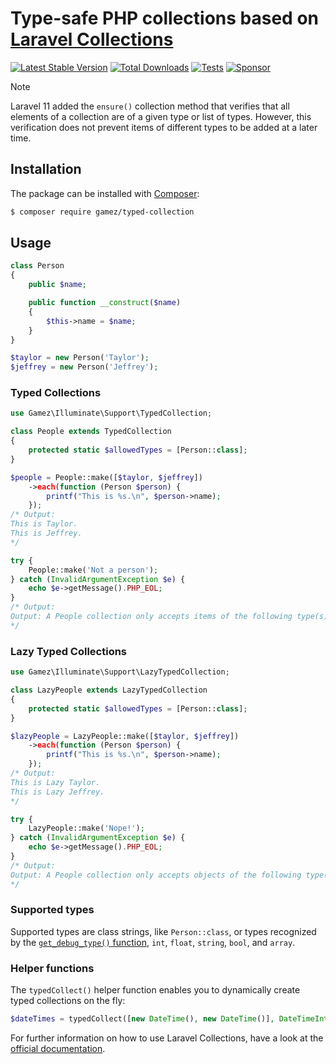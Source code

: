 # Type-safe PHP collections based on [Laravel Collections] 

[![Latest Stable Version](https://poser.pugx.org/gamez/typed-collection/v/stable)](https://packagist.org/packages/gamez/typed-collection)
[![Total Downloads](https://poser.pugx.org/gamez/typed-collection/downloads)](https://packagist.org/packages/gamez/typed-collection)
[![Tests](https://github.com/jeromegamez/typed-collection/actions/workflows/tests.yml/badge.svg)](https://github.com/jeromegamez/typed-collection/actions/workflows/tests.yml)
[![Sponsor](https://img.shields.io/static/v1?logo=GitHub&label=Sponsor&message=%E2%9D%A4&color=ff69b4)](https://github.com/sponsors/jeromegamez)

> [!NOTE]  
> Laravel 11 added the `ensure()` collection method that verifies that all elements of
> a collection are of a given type or list of types. However, this verification does not
> prevent items of different types to be added at a later time.

## Installation

The package can be installed with [Composer]:

```bash
$ composer require gamez/typed-collection
```

## Usage

```php
class Person
{
    public $name;

    public function __construct($name)
    {
        $this->name = $name;
    }
}

$taylor = new Person('Taylor');
$jeffrey = new Person('Jeffrey');
```

### Typed Collections

```php
use Gamez\Illuminate\Support\TypedCollection;

class People extends TypedCollection
{
    protected static $allowedTypes = [Person::class];
}

$people = People::make([$taylor, $jeffrey])
    ->each(function (Person $person) {
        printf("This is %s.\n", $person->name);
    });
/* Output:
This is Taylor.
This is Jeffrey.
*/

try {
    People::make('Not a person');
} catch (InvalidArgumentException $e) {
    echo $e->getMessage().PHP_EOL;
}
/* Output:
Output: A People collection only accepts items of the following type(s): Person.
*/
```

### Lazy Typed Collections

```php
use Gamez\Illuminate\Support\LazyTypedCollection;

class LazyPeople extends LazyTypedCollection
{
    protected static $allowedTypes = [Person::class];
}

$lazyPeople = LazyPeople::make([$taylor, $jeffrey])
    ->each(function (Person $person) {
        printf("This is %s.\n", $person->name);
    });
/* Output:
This is Lazy Taylor.
This is Lazy Jeffrey.
*/

try {
    LazyPeople::make('Nope!');
} catch (InvalidArgumentException $e) {
    echo $e->getMessage().PHP_EOL;
}
/* Output:
Output: A People collection only accepts objects of the following type(s): Person.
*/
```

### Supported types

Supported types are class strings, like `Person::class`, or types recognized by the
[`get_debug_type()` function](https://www.php.net/get-debug-type), `int`, `float`,
`string`, `bool`, and `array`.

### Helper functions

The `typedCollect()` helper function enables you to dynamically create typed collections
on the fly:

```php
$dateTimes = typedCollect([new DateTime(), new DateTime()], DateTimeInterface::class);
```

For further information on how to use Laravel Collections,
have a look at the [official documentation].

[Laravel Collections]: https://laravel.com/docs/collections
[official documentation]: https://laravel.com/docs/collections
[Composer]: https://getcomposer.org 
